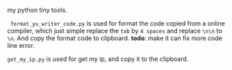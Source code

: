 my python tiny tools.

` format_yu_writer_code.py` is used for format the code copied from a online compiler, which just simple replace the `tab` by `4 spaces` and replace `\n\n` to `\n`. And copy the format code to clipboard.
**todo**:
make it can fix more code line error.

` get_my_ip.py ` is used for get my ip, and copy it to the clipboard.


